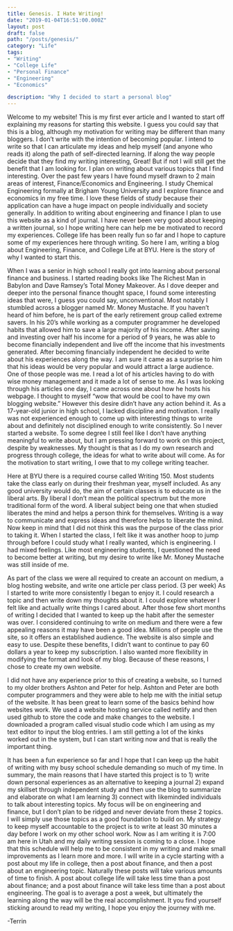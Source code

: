 ```yaml
---
title: Genesis. I Hate Writing!
date: "2019-01-04T16:51:00.000Z"
layout: post
draft: false
path: "/posts/genesis/"
category: "Life"
tags:
- "Writing"
- "College Life"
- "Personal Finance"
- "Engineering" 
- "Economics" 

description: "Why I decided to start a personal blog"
---
```

Welcome to my website! This is my first ever article and I wanted to start off explaining my reasons for starting this website. I guess you could say that this is a blog, although my motivation for writing may be different than many bloggers. I don’t write with the intention of becoming popular. I intend to write so that I can articulate my ideas and help myself (and anyone who reads it) along the path of self-directed learning. If along the way people decide that they find my writing interesting, Great! But if not I will still get the benefit that I am looking for. I plan on writing about various topics that I find interesting. Over the past few years I have found myself drawn to 2 main areas of interest, Finance/Economics and Engineering. I study Chemical Engineering formally at Brigham Young University and I explore finance and economics in my free time. I love these fields of study because their application can have a huge impact on people individually and society generally. In addition to writing about engineering and finance I plan to use this website as a kind of journal. I have never been very good about keeping a written journal, so I hope writing here can help me be motivated to record my experiences. College life has been really fun so far and I hope to capture some of my experiences here through writing. So here I am, writing a blog about Engineering, Finance, and College Life at BYU. Here is the story of why I wanted to start this. 

When I was a senior in high school I really got into learning about personal finance and business. I started reading books like The Richest Man in Babylon and Dave Ramsey’s Total Money Makeover. As I dove deeper and deeper into the personal finance thought space, I found some interesting ideas that were, I guess you could say, unconventional. Most notably I stumbled across a blogger named Mr. Money Mustache. If you haven’t heard of him before, he is part of the early retirement group called extreme savers. In his 20’s while working as a computer programmer he developed habits that allowed him to save a large majority of his income. After saving and investing over half his income for a period of 9 years, he was able to become financially independent and live off the income that his investments generated. 
After becoming financially independent he decided to write about his experiences along the way. I am sure it came as a surprise to him that his ideas would be very popular and would attract a large audience. One of those people was me. I read a lot of his articles having to do with wise money management and it made a lot of sense to me. As I was looking through his articles one day, I came across one about how he hosts his webpage. I thought to myself “wow that would be cool to have my own blogging website.” However this desire didn’t have any action behind it. As a 17-year-old junior in high school, I lacked discipline and motivation. I really was not experienced enough to come up with interesting things to write about and definitely not disciplined enough to write consistently. So I never started a website. To some degree I still feel like I don’t have anything meaningful to write about, but I am pressing forward to work on this project, despite by weaknesses. My thought is that as I do my own research and progress through college, the ideas for what to write about will come. As for the motivation to start writing, I owe that to my college writing teacher. 

Here at BYU there is a required course called Writing 150. Most students take the class early on during their freshman year, myself included. As any good university would do, the aim of certain classes is to educate us in the liberal arts. By liberal I don’t mean the political spectrum but the more traditional form of the word. A liberal subject being one that when studied liberates the mind and helps a person think for themselves. Writing is a way to communicate and express ideas and therefore helps to liberate the mind. Now keep in mind that I did not think this was the purpose of the class prior to taking it. When I started the class, I felt like it was another hoop to jump through before I could study what I really wanted, which is engineering. I had mixed feelings. Like most engineering students, I questioned the need to become better at writing, but my desire to write like Mr. Money Mustache was still inside of me. 

As part of the class we were all required to create an account on medium, a blog hosting website, and write one article per class period. (3 per week) As I started to write more consistently I began to enjoy it. I could research a topic and then write down my thoughts about it. I could explore whatever I felt like and actually write things I cared about. After those few short months of writing I decided that I wanted to keep up the habit after the semester was over. I considered continuing to write on medium and there were a few appealing reasons it may have been a good idea. Millions of people use the site, so it offers an established audience. The website is also simple and easy to use. Despite these benefits, I didn’t want to continue to pay 60 dollars a year to keep my subscription. I also wanted more flexibility in modifying the format and look of my blog. Because of these reasons, I chose to create my own website. 

I did not have any experience prior to this of creating a website, so I turned to my older brothers Ashton and Peter for help. Ashton and Peter are both computer programmers and they were able to help me with the initial setup of the website. It has been great to learn some of the basics behind how websites work. We used a website hosting service called netlify and then used github to store the code and make changes to the website. I downloaded a program called visual studio code which I am using as my text editor to input the blog entries. I am still getting a lot of the kinks worked out in the system, but I can start writing now and that is really the important thing.

It has been a fun experience so far and I hope that I can keep up the habit of writing with my busy school schedule demanding so much of my time. In summary, the main reasons that I have started this project is to 1) write down personal experiences as an alternative to keeping a journal 2) expand my skillset through independent study and then use the blog to summarize and elaborate on what I am learning 3) connect with likeminded individuals to talk about interesting topics. My focus will be on engineering and finance, but I don’t plan to be ridged and never deviate from these 2 topics. I will simply use those topics as a good foundation to build on. My strategy to keep myself accountable to the project is to write at least 30 minutes a day before I work on my other school work. Now as I am writing it is 7:00 am here in Utah and my daily writing session is coming to a close. I hope that this schedule will help me to be consistent in my writing and make small improvements as I learn more and more. I will write in a cycle starting with a post about my life in college, then a post about finance, and then a post about an engineering topic. Naturally these posts will take various amounts of time to finish. A post about college life will take less time than a post about finance; and a post about finance will take less time than a post about engineering. The goal is to average a post a week, but ultimately the learning along the way will be the real accomplishment. It you find yourself sticking around to read my writing, I hope you enjoy the journey with me. 

-Terrin
